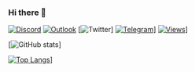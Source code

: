 ### Hi there 👋

[![Discord](https://img.shields.io/badge/Discord-7289DA?style=flat&logo=discord&logoColor=white)](https://discordapp.com/users/584799680224034817)
[![Outlook](https://img.shields.io/badge/Microsoft_Outlook-0078D4?style=flat&logo=microsoft-outlook&logoColor=white)](mailto:dev.sarmai@outlook.com)
[![Twitter](https://img.shields.io/badge/<handle>-%231DA1F2.svg?style=flat&logo=Twitter&logoColor=white)]
[![Telegram](https://img.shields.io/badge/Telegram-2CA5E0?style=flat&logo=telegram&logoColor=white)](https://t.me/ailen_sarm)]
[![Views](https://komarev.com/ghpvc/?username=Sarmerer&style=flat&color=blueviolet&label=Views)](https://github.com/sarmai)]

[![GitHub stats](https://github-readme-stats-seven-liard.vercel.app/api?username=sarmai&show_icons=true&theme=github_dark&include_all_commits=true)]

[![Top Langs](https://github-readme-stats-seven-liard.vercel.app/api/top-langs/?username=sarmai&layout=compact&theme=github_dark)](https://github.com/anuraghazra/github-readme-stats)]

<!--
**sarmai/sarmai** is a ✨ _special_ ✨ repository because its `README.md` (this file) appears on your GitHub profile.

Here are some ideas to get you started:

- 🔭 I’m currently working on ...
- 🌱 I’m currently learning ...
- 👯 I’m looking to collaborate on ...
- 🤔 I’m looking for help with ...
- 💬 Ask me about ...
- 📫 How to reach me: ...
- 😄 Pronouns: ...
- ⚡ Fun fact: ...
-->
